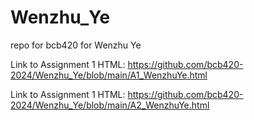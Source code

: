 # Wenzhu_Ye
repo for bcb420 for Wenzhu Ye

Link to Assignment 1 HTML: https://github.com/bcb420-2024/Wenzhu_Ye/blob/main/A1_WenzhuYe.html

Link to Assignment 1 HTML: https://github.com/bcb420-2024/Wenzhu_Ye/blob/main/A2_WenzhuYe.html
